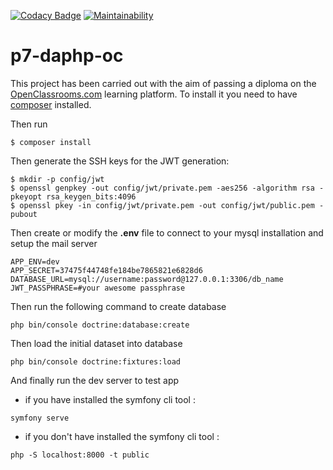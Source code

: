[![Codacy Badge](https://app.codacy.com/project/badge/Grade/e59616c3cafc4b7fb6aa5ab76a4cd642)](https://www.codacy.com/manual/Fr0x13/p7-daphp-oc/dashboard?utm_source=github.com&utm_medium=referral&utm_content=friexo/p7-daphp-oc&utm_campaign=Badge_Grade)
[![Maintainability](https://api.codeclimate.com/v1/badges/c7e8de34824adb29ef3c/maintainability)](https://codeclimate.com/github/friexo/p7-daphp-oc/maintainability)

# **p7-daphp-oc**

This project has been carried out with the aim of passing a diploma on the [OpenClassrooms.com](https://openclassrooms.com/) learning platform.
To install it you need to have [composer](https://getcomposer.org/) installed.

Then run

```shell
$ composer install
```

Then generate the SSH keys for the JWT generation:

```shell
$ mkdir -p config/jwt
$ openssl genpkey -out config/jwt/private.pem -aes256 -algorithm rsa -pkeyopt rsa_keygen_bits:4096
$ openssl pkey -in config/jwt/private.pem -out config/jwt/public.pem -pubout
```

Then create or modify the **.env** file to connect to your mysql installation and setup the mail server

```shell
APP_ENV=dev
APP_SECRET=37475f44748fe184be7865821e6828d6
DATABASE_URL=mysql://username:password@127.0.0.1:3306/db_name
JWT_PASSPHRASE=#your awesome passphrase
```

Then run the following command to create database

```shell
php bin/console doctrine:database:create
```

Then load the initial dataset into database

```shell
php bin/console doctrine:fixtures:load
```

And finally run the dev server to test app

-   if you have installed the symfony cli tool :

```shell
symfony serve
```

-   if you don't have installed the symfony cli tool :

```shell
php -S localhost:8000 -t public
```
